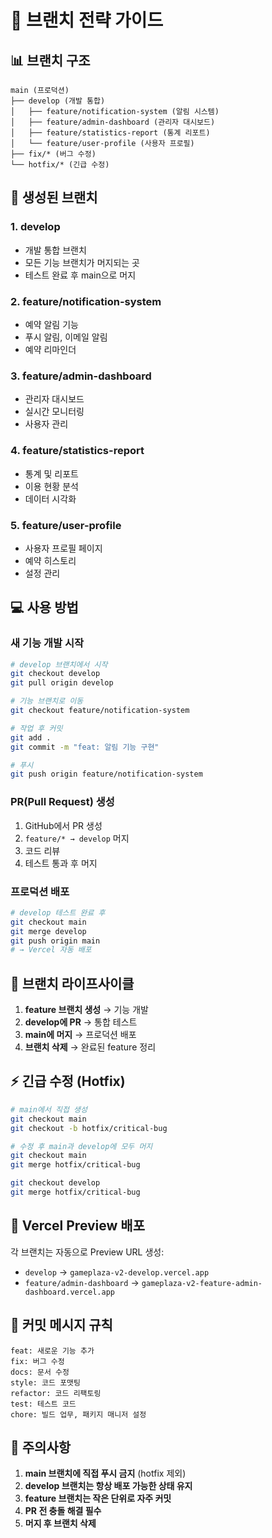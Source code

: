 # 🌿 브랜치 전략 가이드

## 📊 브랜치 구조

```
main (프로덕션)
├── develop (개발 통합)
│   ├── feature/notification-system (알림 시스템)
│   ├── feature/admin-dashboard (관리자 대시보드)
│   ├── feature/statistics-report (통계 리포트)
│   └── feature/user-profile (사용자 프로필)
├── fix/* (버그 수정)
└── hotfix/* (긴급 수정)
```

## 🚀 생성된 브랜치

### 1. **develop**
- 개발 통합 브랜치
- 모든 기능 브랜치가 머지되는 곳
- 테스트 완료 후 main으로 머지

### 2. **feature/notification-system**
- 예약 알림 기능
- 푸시 알림, 이메일 알림
- 예약 리마인더

### 3. **feature/admin-dashboard**
- 관리자 대시보드
- 실시간 모니터링
- 사용자 관리

### 4. **feature/statistics-report**
- 통계 및 리포트
- 이용 현황 분석
- 데이터 시각화

### 5. **feature/user-profile**
- 사용자 프로필 페이지
- 예약 히스토리
- 설정 관리

## 💻 사용 방법

### 새 기능 개발 시작
```bash
# develop 브랜치에서 시작
git checkout develop
git pull origin develop

# 기능 브랜치로 이동
git checkout feature/notification-system

# 작업 후 커밋
git add .
git commit -m "feat: 알림 기능 구현"

# 푸시
git push origin feature/notification-system
```

### PR(Pull Request) 생성
1. GitHub에서 PR 생성
2. `feature/* → develop` 머지
3. 코드 리뷰
4. 테스트 통과 후 머지

### 프로덕션 배포
```bash
# develop 테스트 완료 후
git checkout main
git merge develop
git push origin main
# → Vercel 자동 배포
```

## 🔄 브랜치 라이프사이클

1. **feature 브랜치 생성** → 기능 개발
2. **develop에 PR** → 통합 테스트
3. **main에 머지** → 프로덕션 배포
4. **브랜치 삭제** → 완료된 feature 정리

## ⚡ 긴급 수정 (Hotfix)

```bash
# main에서 직접 생성
git checkout main
git checkout -b hotfix/critical-bug

# 수정 후 main과 develop에 모두 머지
git checkout main
git merge hotfix/critical-bug

git checkout develop
git merge hotfix/critical-bug
```

## 🎯 Vercel Preview 배포

각 브랜치는 자동으로 Preview URL 생성:
- `develop` → `gameplaza-v2-develop.vercel.app`
- `feature/admin-dashboard` → `gameplaza-v2-feature-admin-dashboard.vercel.app`

## 📝 커밋 메시지 규칙

```
feat: 새로운 기능 추가
fix: 버그 수정
docs: 문서 수정
style: 코드 포맷팅
refactor: 코드 리팩토링
test: 테스트 코드
chore: 빌드 업무, 패키지 매니저 설정
```

## 🚨 주의사항

1. **main 브랜치에 직접 푸시 금지** (hotfix 제외)
2. **develop 브랜치는 항상 배포 가능한 상태 유지**
3. **feature 브랜치는 작은 단위로 자주 커밋**
4. **PR 전 충돌 해결 필수**
5. **머지 후 브랜치 삭제**